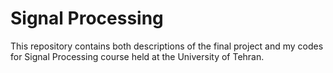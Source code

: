 # Signal Processing
 This repository contains both descriptions of the final project and my codes for Signal Processing course held at the University of Tehran.
